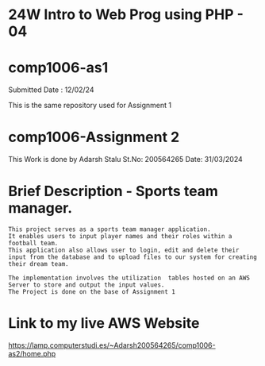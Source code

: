 # 24W Intro to Web Prog using PHP - 04

# comp1006-as1
 Submitted Date : 12/02/24

 This is the same repository used for Assignment 1

 # comp1006-Assignment 2
 This Work is done by Adarsh Stalu
 St.No: 200564265
 Date: 31/03/2024

# Brief Description - Sports team manager.
    This project serves as a sports team manager application.
    It enables users to input player names and their roles within a football team. 
    This application also allows user to login, edit and delete their input from the database and to upload files to our system for creating their dream team.
    
    The implementation involves the utilization  tables hosted on an AWS Server to store and output the input values. 
    The Project is done on the base of Assignment 1 

# Link to my live AWS Website

https://lamp.computerstudi.es/~Adarsh200564265/comp1006-as2/home.php
                


